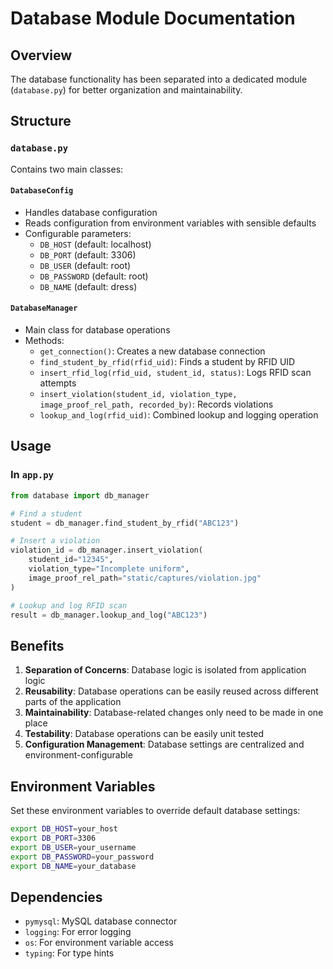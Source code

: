 # Database Module Documentation

## Overview

The database functionality has been separated into a dedicated module (`database.py`) for better organization and maintainability.

## Structure

### `database.py`

Contains two main classes:

#### `DatabaseConfig`
- Handles database configuration
- Reads configuration from environment variables with sensible defaults
- Configurable parameters:
  - `DB_HOST` (default: localhost)
  - `DB_PORT` (default: 3306)
  - `DB_USER` (default: root)
  - `DB_PASSWORD` (default: root)
  - `DB_NAME` (default: dress)

#### `DatabaseManager`
- Main class for database operations
- Methods:
  - `get_connection()`: Creates a new database connection
  - `find_student_by_rfid(rfid_uid)`: Finds a student by RFID UID
  - `insert_rfid_log(rfid_uid, student_id, status)`: Logs RFID scan attempts
  - `insert_violation(student_id, violation_type, image_proof_rel_path, recorded_by)`: Records violations
  - `lookup_and_log(rfid_uid)`: Combined lookup and logging operation

## Usage

### In `app.py`
```python
from database import db_manager

# Find a student
student = db_manager.find_student_by_rfid("ABC123")

# Insert a violation
violation_id = db_manager.insert_violation(
    student_id="12345",
    violation_type="Incomplete uniform",
    image_proof_rel_path="static/captures/violation.jpg"
)

# Lookup and log RFID scan
result = db_manager.lookup_and_log("ABC123")
```

## Benefits

1. **Separation of Concerns**: Database logic is isolated from application logic
2. **Reusability**: Database operations can be easily reused across different parts of the application
3. **Maintainability**: Database-related changes only need to be made in one place
4. **Testability**: Database operations can be easily unit tested
5. **Configuration Management**: Database settings are centralized and environment-configurable

## Environment Variables

Set these environment variables to override default database settings:

```bash
export DB_HOST=your_host
export DB_PORT=3306
export DB_USER=your_username
export DB_PASSWORD=your_password
export DB_NAME=your_database
```

## Dependencies

- `pymysql`: MySQL database connector
- `logging`: For error logging
- `os`: For environment variable access
- `typing`: For type hints
